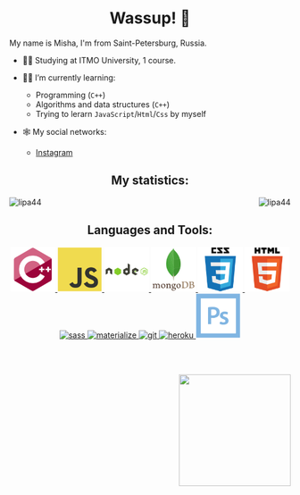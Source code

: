 ### <h1 align="center">Wassup! 👋</h1>

My name is Misha, I'm from Saint-Petersburg, Russia.

- 👨‍🎓 Studying at ITMO University, 1 course.

- 👨‍💻 I’m currently learning:
    - Programming (`C++`)
    - Algorithms and data structures (`C++`)
    - Trying to lerarn `JavaScript`/`Html`/`Css` by myself

- 🕸 My social networks:
    - [Instagram](https://www.instagram.com/dirty_lipa/)


## <h2 align="center">My statistics:</h2>
<p align="left"><img src="https://github-readme-stats.vercel.app/api/top-langs?username=lipa44&show_icons=true&locale=en" alt="lipa44" />
&nbsp;<img align="right" src="https://github-readme-stats.vercel.app/api?username=lipa44&show_icons=true&locale=en" alt="lipa44" /></p>


## <h2 align="center">Languages and Tools:</h3>
<div align="center"> 
    <a href="https://www.w3schools.com/cpp/" target="_blank"> <img src="https://raw.githubusercontent.com/devicons/devicon/master/icons/cplusplus/cplusplus-original.svg" alt="cplusplus" width="80" height="80"/> </a>
    <a href="https://developer.mozilla.org/en-US/docs/Web/JavaScript" target="_blank"> <img src="https://raw.githubusercontent.com/devicons/devicon/master/icons/javascript/javascript-original.svg" alt="javascript" width="80" height="80"/> </a>
    <a href="https://nodejs.org" target="_blank"> <img src="https://raw.githubusercontent.com/devicons/devicon/master/icons/nodejs/nodejs-original-wordmark.svg" alt="nodejs" width="80" height="80"/> </a>
    <a href="https://www.mongodb.com/" target="_blank"> <img src="https://raw.githubusercontent.com/devicons/devicon/master/icons/mongodb/mongodb-original-wordmark.svg" alt="mongodb" width="80" height="80"/> </a> 
    <a href="https://www.w3schools.com/css/" target="_blank"> <img src="https://raw.githubusercontent.com/devicons/devicon/master/icons/css3/css3-original-wordmark.svg" alt="css3" width="80" height="80"/> </a>
    <a href="https://www.w3.org/html/" target="_blank"> <img src="https://raw.githubusercontent.com/devicons/devicon/master/icons/html5/html5-original-wordmark.svg" alt="html5" width="80" height="80"/> </a> 
    <a href="https://sass-scss.ru" target="_blank"> <img src="https://www.vectorlogo.zone/logos/sass-lang/sass-lang-icon.svg" alt="sass" width="80" height="80"/> </a>
    <a href="https://materializecss.com/" target="_blank"> <img src="https://raw.githubusercontent.com/prplx/svg-logos/5585531d45d294869c4eaab4d7cf2e9c167710a9/svg/materialize.svg" alt="materialize" width="80" height="80"/> </a> 
    <a href="https://git-scm.com/" target="_blank"> <img src="https://www.vectorlogo.zone/logos/git-scm/git-scm-icon.svg" alt="git" width="80" height="80"/> </a>
    <a href="https://heroku.com" target="_blank"> <img src="https://www.vectorlogo.zone/logos/heroku/heroku-icon.svg" alt="heroku" width="80" height="80"/> </a>
    <a href="https://www.photoshop.com/en" target="_blank"> <img src="https://raw.githubusercontent.com/devicons/devicon/master/icons/photoshop/photoshop-line.svg" alt="photoshop" width="80" height="80"/> </a>
</div>
    
<br></br>    
<p align="right"> 
 <img src="https://user-images.githubusercontent.com/82240296/124252981-38a23600-db30-11eb-82c0-74fbe96d8f79.png" width="200px" height="200px"> </p>
